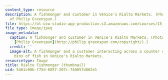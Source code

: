 ```yaml
---
content_type: resource
description: A fishmonger and customer in Venice's Rialto Markets. (Photo courtesy
  of Philip Greenspun.)
file: https://ol-ocw-studio-app-production.s3.amazonaws.com/courses/15-821-listening-to-the-customer-fall-2002/5461c00bf75d6857207c74085fd862e1_15-821f02-th.jpg
file_type: image/jpeg
image_metadata:
  caption: A fishmonger and customer in Venice's Rialto Markets. (Photo courtesy of
    [Philip Greenspun](http://philip.greenspun.com/copyright/).)
  credit: ''
  image-alt: A fishmonger and a customer interacting across a counter covered with
    bins of fish in Venice's Rialto Markets.
resourcetype: Image
title: Rialto Fishmonger (thumbnail)
uid: 5461c00b-f75d-6857-207c-74085fd862e1
---
```


